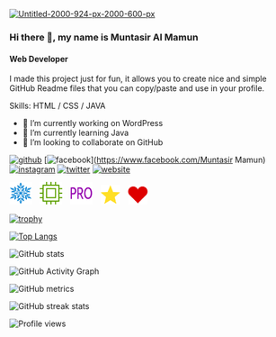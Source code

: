 <a href="https://ibb.co/GtcDXJC"><img src="https://i.ibb.co/7R2DHzr/Untitled-2000-924-px-2000-600-px.png" alt="Untitled-2000-924-px-2000-600-px" border="0"></a>
### Hi there 👋, my name is Muntasir Al Mamun
#### Web Developer


I made this project just for fun, it allows you to create nice and simple GitHub Readme files that you can copy/paste and use in your profile.

Skills: HTML / CSS / JAVA

- 🔭 I’m currently working on WordPress 
- 🌱 I’m currently learning Java 
- 👯 I’m looking to collaborate on GitHub 


[<img src='https://cdn.jsdelivr.net/npm/simple-icons@3.0.1/icons/github.svg' alt='github' height='40'>](https://github.com/Muntasir-Mamun7)  [<img src='https://cdn.jsdelivr.net/npm/simple-icons@3.0.1/icons/facebook.svg' alt='facebook' height='40'>](https://www.facebook.com/Muntasir Mamun)  [<img src='https://cdn.jsdelivr.net/npm/simple-icons@3.0.1/icons/instagram.svg' alt='instagram' height='40'>](https://www.instagram.com/Morn07/)  [<img src='https://cdn.jsdelivr.net/npm/simple-icons@3.0.1/icons/twitter.svg' alt='twitter' height='40'>](https://twitter.com/Morn07)  [<img src='https://cdn.jsdelivr.net/npm/simple-icons@3.0.1/icons/icloud.svg' alt='website' height='40'>](resultinsiderbd.com)  

<a href='https://archiveprogram.github.com/'><img src='https://raw.githubusercontent.com/acervenky/animated-github-badges/master/assets/acbadge.gif' width='40' height='40'></a> <a href='https://docs.github.com/en/developers'><img src='https://raw.githubusercontent.com/acervenky/animated-github-badges/master/assets/devbadge.gif' width='40' height='40'></a> <a href='https://github.com/pricing'><img src='https://raw.githubusercontent.com/acervenky/animated-github-badges/master/assets/pro.gif' width='40' height='40'></a> <a href='https://stars.github.com/'><img src='https://raw.githubusercontent.com/acervenky/animated-github-badges/master/assets/starbadge.gif' width='35' height='35'></a> <a href='https://docs.github.com/en/github/supporting-the-open-source-community-with-github-sponsors'><img src='https://raw.githubusercontent.com/acervenky/animated-github-badges/master/assets/sponsorbadge.gif' width='35' height='35'></a> 

[![trophy](https://github-profile-trophy.vercel.app/?username=Muntasir-Mamun7)](https://github.com/ryo-ma/github-profile-trophy)

[![Top Langs](https://github-readme-stats.vercel.app/api/top-langs/?username=Muntasir-Mamun7)](https://github.com/anuraghazra/github-readme-stats)

![GitHub stats](https://github-readme-stats.vercel.app/api?username=Muntasir-Mamun7&show_icons=true)  

![GitHub Activity Graph](https://activity-graph.herokuapp.com/graph?username=Muntasir-Mamun7)  

![GitHub metrics](https://metrics.lecoq.io/Muntasir-Mamun7)  

![GitHub streak stats](https://streak-stats.demolab.com/?user=Muntasir-Mamun7)  

![Profile views](https://gpvc.arturio.dev/Muntasir-Mamun7)  
